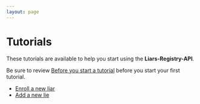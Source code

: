 ```yaml
---
layout: page
---
```


# Tutorials

These tutorials are available to help you start using the **Liars-Registry-API**.

Be sure to review [Before you start a tutorial](before-you-start-a-tutorial.md)
before you start your first tutorial.

* [Enroll a new liar](tutorials/enroll-a-new-liar.md)
* [Add a new lie](tutorials/add-a-new-lie.md)
